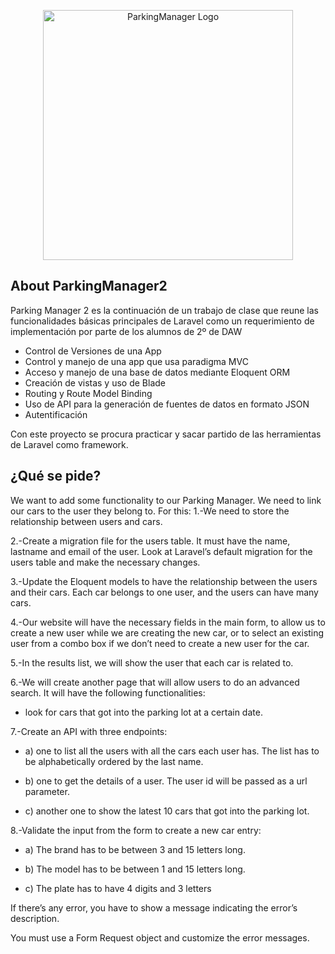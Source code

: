 <p align="center"><a href="https://laravel.com" target="_blank"><img src="https://i.postimg.cc/j2bHvbQh/PARKINGMANAGER-free-file.png" width="400" alt="ParkingManager Logo"></a></p>


## About ParkingManager2

Parking Manager 2 es la continuación de un trabajo de clase que reune las funcionalidades básicas principales de Laravel como un requerimiento de implementación por parte de los alumnos de 2º de DAW

- Control de Versiones de una App
- Control y manejo de una app que usa paradigma MVC
- Acceso y manejo de una base de datos mediante Eloquent ORM
- Creación de vistas y uso de Blade
- Routing y Route Model Binding
- Uso de API para la generación de fuentes de datos en formato JSON
- Autentificación

Con este proyecto se procura practicar y sacar partido de las herramientas de Laravel como framework.

## ¿Qué se pide?

We want to add some functionality to our Parking Manager. We need to link our cars to the user they belong to. For this:
 1.-We need to store the relationship between users and cars.

2.-Create a migration file for the users table. It must have the name, lastname and email of the user. Look at Laravel’s default migration for the users table and make the necessary changes.


3.-Update the Eloquent models to have the relationship between the users and their cars. Each car belongs to one user, and the users can have many cars.

4.-Our website will have the necessary fields in the main form, to allow us to create a new user while we are creating the new car, or to select an existing user from a combo box if we don’t need to create a new user for the car.

5.-In the results list, we will show the user that each car is related to.

6.-We will create another page that will allow users to do an advanced search. It will have the following functionalities:

+ look for cars that got into the parking lot at a certain date.

7.-Create an API with three endpoints:

+ a)
one to list all the users with all the cars each user has. The list 
has to be alphabetically ordered by the last name.

+ b)
one to get the details of a user. The user id will be passed as a url parameter.

+ c) another one to show the latest 10 cars that got into the parking lot.

8.-Validate the input from the form to create a new car entry:

+ a) The brand has to be between 3 and 15 letters long.

+ b) The model has to be between 1 and 15 letters long.

+ c) The plate has to have 4 digits and 3 letters


If there’s any error, you have to show a message indicating the error’s description.

You must use a Form Request object and customize the error messages.
